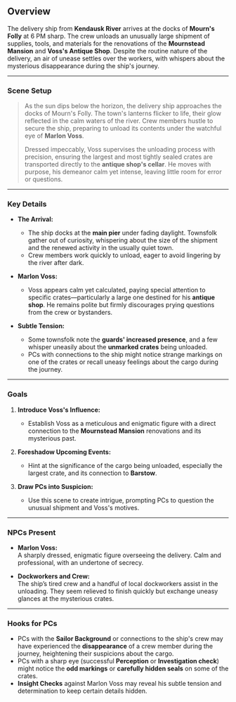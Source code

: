 

## Overview

The delivery ship from **Kendausk River** arrives at the docks of **Mourn's Folly** at 6 PM sharp. The crew unloads an unusually large shipment of supplies, tools, and materials for the renovations of the **Mournstead Mansion** and **Voss's Antique Shop**. Despite the routine nature of the delivery, an air of unease settles over the workers, with whispers about the mysterious disappearance during the ship's journey.

---

### Scene Setup

> As the sun dips below the horizon, the delivery ship approaches the docks of Mourn's Folly. The town's lanterns flicker to life, their glow reflected in the calm waters of the river. Crew members hustle to secure the ship, preparing to unload its contents under the watchful eye of **Marlon Voss**. 
>
> Dressed impeccably, Voss supervises the unloading process with precision, ensuring the largest and most tightly sealed crates are transported directly to the **antique shop's cellar**. He moves with purpose, his demeanor calm yet intense, leaving little room for error or questions.

---

### Key Details

- **The Arrival:**
  - The ship docks at the **main pier** under fading daylight. Townsfolk gather out of curiosity, whispering about the size of the shipment and the renewed activity in the usually quiet town.
  - Crew members work quickly to unload, eager to avoid lingering by the river after dark.

- **Marlon Voss:**
  - Voss appears calm yet calculated, paying special attention to specific crates—particularly a large one destined for his **antique shop**. He remains polite but firmly discourages prying questions from the crew or bystanders.

- **Subtle Tension:**
  - Some townsfolk note the **guards' increased presence**, and a few whisper uneasily about the **unmarked crates** being unloaded.
  - PCs with connections to the ship might notice strange markings on one of the crates or recall uneasy feelings about the cargo during the journey.

---

### Goals

1. **Introduce Voss's Influence:**
   - Establish Voss as a meticulous and enigmatic figure with a direct connection to the **Mournstead Mansion** renovations and its mysterious past.

2. **Foreshadow Upcoming Events:**
   - Hint at the significance of the cargo being unloaded, especially the largest crate, and its connection to **Barstow**.

3. **Draw PCs into Suspicion:**
   - Use this scene to create intrigue, prompting PCs to question the unusual shipment and Voss's motives.

---

### NPCs Present

- **Marlon Voss:**  
  A sharply dressed, enigmatic figure overseeing the delivery. Calm and professional, with an undertone of secrecy.
  
- **Dockworkers and Crew:**  
  The ship’s tired crew and a handful of local dockworkers assist in the unloading. They seem relieved to finish quickly but exchange uneasy glances at the mysterious crates.

---

### Hooks for PCs

- PCs with the **Sailor Background** or connections to the ship's crew may have experienced the **disappearance** of a crew member during the journey, heightening their suspicions about the cargo.
- PCs with a sharp eye (successful **Perception** or **Investigation check**) might notice the **odd markings** or **carefully hidden seals** on some of the crates.
- **Insight Checks** against Marlon Voss may reveal his subtle tension and determination to keep certain details hidden.


